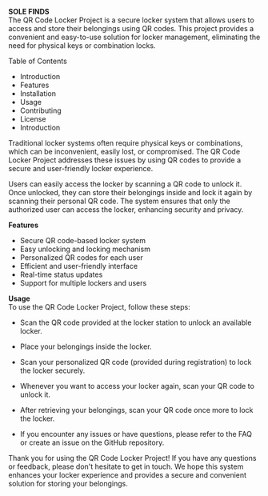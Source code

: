 ********SOLE FINDS********    
The QR Code Locker Project is a secure locker system that allows users to access and store their belongings using QR codes. This project provides a convenient and easy-to-use solution for locker management, eliminating the need for physical keys or combination locks.
  
Table of Contents
- Introduction
- Features
- Installation
- Usage
- Contributing
- License
- Introduction
  

Traditional locker systems often require physical keys or combinations, which can be inconvenient, easily lost, or compromised. The QR Code Locker Project addresses these issues by using QR codes to provide a secure and user-friendly locker experience.

Users can easily access the locker by scanning a QR code to unlock it. Once unlocked, they can store their belongings inside and lock it again by scanning their personal QR code. The system ensures that only the authorized user can access the locker, enhancing security and privacy.

**Features**  
- Secure QR code-based locker system
- Easy unlocking and locking mechanism
- Personalized QR codes for each user
- Efficient and user-friendly interface
- Real-time status updates
- Support for multiple lockers and users
  
**Usage**  
To use the QR Code Locker Project, follow these steps:
  
- Scan the QR code provided at the locker station to unlock an available locker.

- Place your belongings inside the locker.

- Scan your personalized QR code (provided during registration) to lock the locker securely.

- Whenever you want to access your locker again, scan your QR code to unlock it.

- After retrieving your belongings, scan your QR code once more to lock the locker.

- If you encounter any issues or have questions, please refer to the FAQ or create an issue on the GitHub repository.



Thank you for using the QR Code Locker Project! If you have any questions or feedback, please don't hesitate to get in touch. We hope this system enhances your locker experience and provides a secure and convenient solution for storing your belongings.
